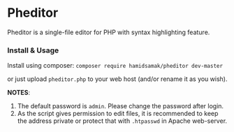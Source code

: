 Pheditor
=======

Pheditor is a single-file editor for PHP with syntax highlighting feature.



### Install & Usage

Install using composer:
`composer require hamidsamak/pheditor dev-master`

or just upload `pheditor.php` to your web host (and/or rename it as you wish).

**NOTES**:
1. The default password is `admin`. Please change the password after login.
2. As the script gives permission to edit files, it is recommended to keep the address private or protect that with `.htpasswd` in Apache web-server.

